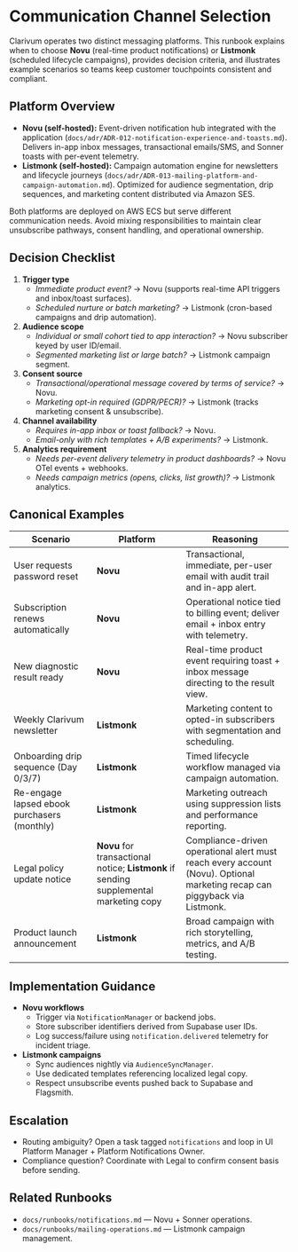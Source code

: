# Communication Channel Selection

Clarivum operates two distinct messaging platforms. This runbook explains when to choose **Novu** (real-time product notifications) or **Listmonk** (scheduled lifecycle campaigns), provides decision criteria, and illustrates example scenarios so teams keep customer touchpoints consistent and compliant.

## Platform Overview
- **Novu (self-hosted):** Event-driven notification hub integrated with the application (`docs/adr/ADR-012-notification-experience-and-toasts.md`). Delivers in-app inbox messages, transactional emails/SMS, and Sonner toasts with per-event telemetry.
- **Listmonk (self-hosted):** Campaign automation engine for newsletters and lifecycle journeys (`docs/adr/ADR-013-mailing-platform-and-campaign-automation.md`). Optimized for audience segmentation, drip sequences, and marketing content distributed via Amazon SES.

Both platforms are deployed on AWS ECS but serve different communication needs. Avoid mixing responsibilities to maintain clear unsubscribe pathways, consent handling, and operational ownership.

## Decision Checklist
1. **Trigger type**
   - *Immediate product event?* → Novu (supports real-time API triggers and inbox/toast surfaces).
   - *Scheduled nurture or batch marketing?* → Listmonk (cron-based campaigns and drip automation).
2. **Audience scope**
   - *Individual or small cohort tied to app interaction?* → Novu subscriber keyed by user ID/email.
   - *Segmented marketing list or large batch?* → Listmonk campaign segment.
3. **Consent source**
   - *Transactional/operational message covered by terms of service?* → Novu.
   - *Marketing opt-in required (GDPR/PECR)?* → Listmonk (tracks marketing consent & unsubscribe).
4. **Channel availability**
   - *Requires in-app inbox or toast fallback?* → Novu.
   - *Email-only with rich templates + A/B experiments?* → Listmonk.
5. **Analytics requirement**
   - *Needs per-event delivery telemetry in product dashboards?* → Novu OTel events + webhooks.
   - *Needs campaign metrics (opens, clicks, list growth)?* → Listmonk analytics.

## Canonical Examples
| Scenario | Platform | Reasoning |
| --- | --- | --- |
| User requests password reset | **Novu** | Transactional, immediate, per-user email with audit trail and in-app alert. |
| Subscription renews automatically | **Novu** | Operational notice tied to billing event; deliver email + inbox entry with telemetry. |
| New diagnostic result ready | **Novu** | Real-time product event requiring toast + inbox message directing to the result view. |
| Weekly Clarivum newsletter | **Listmonk** | Marketing content to opted-in subscribers with segmentation and scheduling. |
| Onboarding drip sequence (Day 0/3/7) | **Listmonk** | Timed lifecycle workflow managed via campaign automation. |
| Re-engage lapsed ebook purchasers (monthly) | **Listmonk** | Marketing outreach using suppression lists and performance reporting. |
| Legal policy update notice | **Novu** for transactional notice; **Listmonk** if sending supplemental marketing copy | Compliance-driven operational alert must reach every account (Novu). Optional marketing recap can piggyback via Listmonk. |
| Product launch announcement | **Listmonk** | Broad campaign with rich storytelling, metrics, and A/B testing. |

## Implementation Guidance
- **Novu workflows**
  - Trigger via `NotificationManager` or backend jobs.
  - Store subscriber identifiers derived from Supabase user IDs.
  - Log success/failure using `notification.delivered` telemetry for incident triage.
- **Listmonk campaigns**
  - Sync audiences nightly via `AudienceSyncManager`.
  - Use dedicated templates referencing localized legal copy.
  - Respect unsubscribe events pushed back to Supabase and Flagsmith.

## Escalation
- Routing ambiguity? Open a task tagged `notifications` and loop in UI Platform Manager + Platform Notifications Owner.
- Compliance question? Coordinate with Legal to confirm consent basis before sending.

## Related Runbooks
- `docs/runbooks/notifications.md` — Novu + Sonner operations.
- `docs/runbooks/mailing-operations.md` — Listmonk campaign management.
